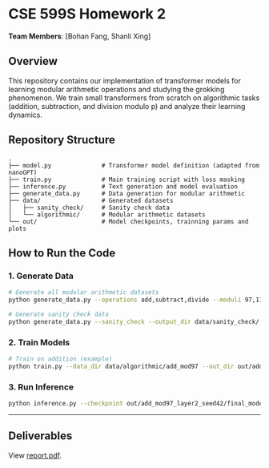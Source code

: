 # CSE 599S Homework 2

**Team Members**: [Bohan Fang, Shanli Xing]

## Overview

This repository contains our implementation of transformer models for learning modular arithmetic operations and studying the grokking phenomenon. We train small transformers from scratch on algorithmic tasks (addition, subtraction, and division modulo p) and analyze their learning dynamics.

## Repository Structure

```
.
├── model.py              # Transformer model definition (adapted from nanoGPT)
├── train.py              # Main training script with loss masking
├── inference.py          # Text generation and model evaluation
├── generate_data.py      # Data generation for modular arithmetic
├── data/                 # Generated datasets
│   ├── sanity_check/     # Sanity check data
│   └── algorithmic/      # Modular arithmetic datasets
└── out/                  # Model checkpoints, trainning params and plots
```

## How to Run the Code

### 1. Generate Data

```bash
# Generate all modular arithmetic datasets
python generate_data.py --operations add,subtract,divide --moduli 97,113 --output_dir data/algorithmic/

# Generate sanity check data
python generate_data.py --sanity_check --output_dir data/sanity_check/

```

### 2. Train Models

```bash
# Train on addition (example)
python train.py --data_dir data/algorithmic/add_mod97 --out_dir out/add_mod97 --n_layer 1 --n_embd 128 --n_head 4 --batch_size 64 --max_steps 100000 --learning_rate 1e-3 --log_interval 100 --eval_interval 1000
```

### 3. Run Inference

```bash
python inference.py --checkpoint out/add_mod97_layer2_seed42/final_model.pt --prompts "23+45=" --max_new_tokens 2
```

---

## Deliverables
View [report.pdf](https://github.com/xslingcn/CSE599S_HW2/blob/main/report.pdf).
